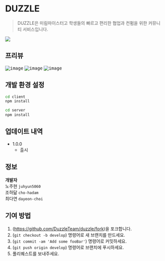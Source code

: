 # DUZZLE
> DUZZLE은 미림마이스터고 학생들의 빠르고 편리한 협업과 컨펌을 위한 커뮤니티 서비스입니다.

![](../header.png)

## 프리뷰
<kbd>![image](https://user-images.githubusercontent.com/52340070/123883243-95acb900-d983-11eb-9df4-105432b96565.png)</kbd>
<kbd>![image](https://user-images.githubusercontent.com/52340070/123883485-123f9780-d984-11eb-9a8f-bc33319ac8ab.png)</kbd>
<kbd>![image](https://user-images.githubusercontent.com/52340070/123883624-621e5e80-d984-11eb-8eb5-eb4e73f5e61b.png)</kbd>

## 개발 환경 설정
```sh
cd client
npm install

cd server
npm install
```

## 업데이트 내역

* 1.0.0
    * 출시


## 정보
**개발자**   
노주현 ```juhyun5060```   
조하닮 ```cho-hadam```   
최다연 ```dayeon-choi```   

## 기여 방법

1. (<https://github.com/DuzzleTeam/duzzle/fork>)을 포크합니다.
2. (`git checkout -b develop`) 명령어로 새 브랜치를 만드세요.
3. (`git commit -am 'Add some fooBar'`) 명령어로 커밋하세요.
4. (`git push origin develop`) 명령어로 브랜치에 푸시하세요. 
5. 풀리퀘스트를 보내주세요.
